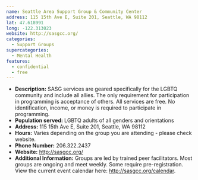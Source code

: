 ```yaml
---
name: Seattle Area Support Group & Community Center
address: 115 15th Ave E, Suite 201, Seattle, WA 98112
lat: 47.618991
long: -122.313023
website: http://sasgcc.org/
categories:
  - Support Groups
supercategories:
  - Mental Health
features:
  - confidential
  - free
---
```

- **Description:** SASG services are geared specifically for the LGBTQ community and include all allies. The only requirement for participation in programming is acceptance of others. All services are free.  No identification, income, or money is required to participate in programming.
- **Population served:** LGBTQ adults of all genders and orientations
- **Address:** 115 15th Ave E, Suite 201, Seattle, WA 98112
- **Hours:** Varies depending on the group you are attending - please check website.
- **Phone Number:** 206.322.2437
- **Website:** <http://sasgcc.org/>
- **Additional Information:** Groups are led by trained peer facilitators. Most groups are ongoing and meet weekly. Some require pre-registration. View the current event calendar here: <http://sasgcc.org/calendar>.
